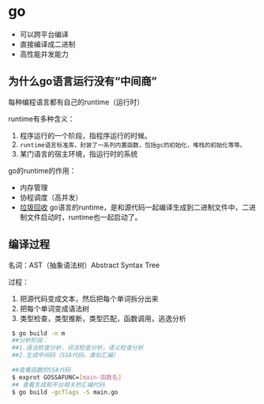 # go
- 可以跨平台编译
- 直接编译成二进制
- 高性能并发能力

## 为什么go语言运行没有“中间商”
每种编程语言都有自己的runtime（运行时）

runtime有多种含义：
1. 程序运行的一个阶段，指程序运行的时候。
2. `runtime语言标准库，封装了一系列内置函数，包括gc的初始化，堆栈的初始化等等。`
3.  某门语言的宿主环境，指运行时的系统

go的runtime的作用：
- 内存管理
- 协程调度（高并发）
- [垃圾回收]()
go语言的runtime，是和源代码一起编译生成到二进制文件中，二进制文件启动时，runtime也一起启动了。

## 编译过程
名词：AST（抽象语法树）Abstract Syntax Tree

过程：
1. 把源代码变成文本，然后把每个单词拆分出来
2. 把每个单词变成语法树
3. 类型检查，类型推断，类型匹配，函数调用，逃逸分析
```bash
 $ go build -n m
 ##分析阶段：
 ##1.语法检查分析，词法检查分析，语义检查分析
 ##2.生成中间码（SSA代码，类似汇编）
 
 ##查看函数的SSA代码
 $ exprot GOSSAFUNC=[main-函数名]
 ## 查看生成和平台相关的汇编代码
 $ go build -gcflags -S main.go  
```

